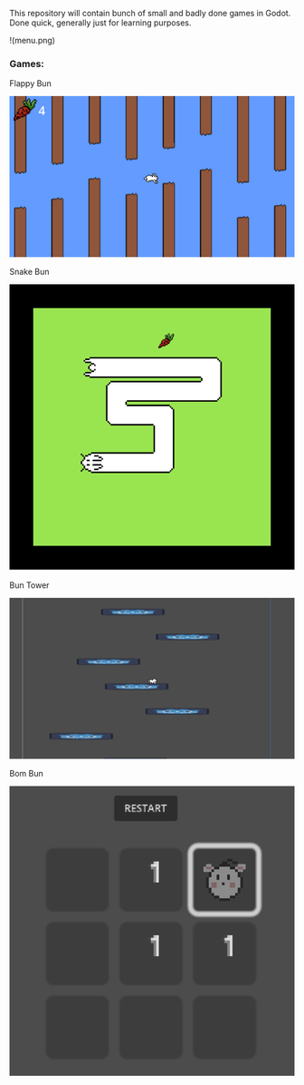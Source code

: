 This repository will contain bunch of small and badly done games in Godot. Done quick, generally just for learning purposes.

!(menu.png)

### Games:

Flappy Bun

![Flappy Bun](flappy_bun.png)

Snake Bun

![Snake Bun](snake_bun.png)

Bun Tower

![Bun Tower](bun_tower.png)

Bom Bun

![Bom Bun](bom_bun.png)
